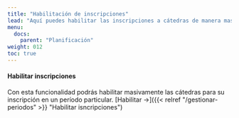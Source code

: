 ```yaml
---
title: "Habilitación de inscripciones"
lead: "Aquí puedes habilitar las inscripciones a cátedras de manera masiva para un período particular. Una vez que estas cátedras esté habilitadas, los estudiantes podrán comenzar a inscribirse."
menu:
  docs:
    parent: "Planificación"
weight: 012
toc: true
---
```


#### Habilitar inscripciones

Con esta funcionalidad podrás habilitar masivamente las cátedras para su inscripción en un período particular. [Habilitar →]({{< relref "/gestionar-periodos" >}} "Habilitar isncripciones")